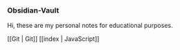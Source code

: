 ### Obsidian-Vault

Hi, these are my personal notes for educational purposes.

[[Git | Git]]
[[index | JavaScript]]



